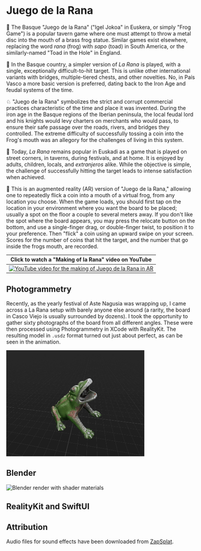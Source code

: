 # Juego de la Rana
<!-- 3D Augmented Reality version of the Basque Juego de la Rana -->
🐸 The Basque "Juego de la Rana" ("Igel Jokoa" in Euskera, or simply "Frog Game") is a popular tavern game where one must attempt to throw a metal disc into the mouth of a brass frog statue. 
Similar games exist elsewhere, replacing the word _rana_ (frog) with _sapo_ (toad) in South America, or the similarly-named "Toad in the Hole" in England.

🎯 In the Basque country, a simpler version of _La Rana_ is played, with a single, exceptionally difficult-to-hit target.
This is unlike other international variants with bridges, multiple-tiered chests, and other novelties.
No, in País Vasco a more basic version is preferred, dating back to the Iron Age and feudal systems of the time.

♘ "Juego de la Rana" symbolizes the strict and corrupt commercial practices characteristic of the time and place it was invented.
During the iron age in the Basque regions of the Iberian peninsula, the local feudal lord and his knights would levy charters on merchants who would pass, to ensure their safe passage over the roads, rivers, and bridges they controlled.
The extreme difficulty of successfully tossing a coin into the Frog's mouth was an allegory for the challenges of living in this system.

🍻 Today, _La Rana_ remains popular in Euskadi as a game that is played on street corners, in taverns, during festivals, and at home.
It is enjoyed by adults, children, locals, and _extranjeros_ alike.
While the objective is simple, the challenge of successfully hitting the target leads to intense satisfaction when achieved.

📱 This is an augmented reality (AR) version of "Juego de la Rana," allowing one to repeatedly flick a coin into a mouth of a virtual frog, from any location you choose.
When the game loads, you should first tap on the location in your environment where you want the board to be placed; usually a spot on the floor a couple to several meters away.
If you don't like the spot where the board appears, you may press the relocate button on the bottom, and use a single-finger drag, or double-finger twist, to position it to your preference.
Then "flick" a coin using an upward swipe on your screen.
Scores for the number of coins that hit the target, and the number that go inside the frogs mouth, are recorded.

| Click to watch a "Making of la Rana" video on YouTube                                                                                                  |
|--------------------------------------------------------------------------------------------------------------------------------------------------------|
| [![YouTube video for the making of Juego de la Rana in AR](https://img.youtube.com/vi/vuecTw81q-k/0.jpg)](https://www.youtube.com/watch?v=vuecTw81q-k) |

## Photogrammetry

Recently, as the yearly festival of Aste Nagusia was wrapping up, I came across a La Rana setup with barely anyone else around (a rarity, the board in Casco Viejo is usually surrounded by dozens). 
I took the opportunity to gather sixty photographs of the board from all different angles.
These were then processed using Photogrammetry in XCode with RealityKit.
The resulting model in `.usdz` format turned out just about perfect, as can be seen in the animation. 

![3D model of La Rana statue generated using XCode, RealityKit, and Photogrammetry](Images/laRanaPhotogrammetry.gif)


## Blender

![Blender render with shader materials](Images/TableWithLaRana_2048x2048.png)

## RealityKit and SwiftUI

## Attribution

Audio files for sound effects have been downloaded from [ZapSplat](https://www.zapsplat.com/).
